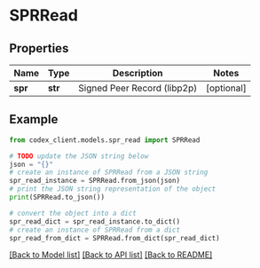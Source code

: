 # SPRRead


## Properties

Name | Type | Description | Notes
------------ | ------------- | ------------- | -------------
**spr** | **str** | Signed Peer Record (libp2p) | [optional] 

## Example

```python
from codex_client.models.spr_read import SPRRead

# TODO update the JSON string below
json = "{}"
# create an instance of SPRRead from a JSON string
spr_read_instance = SPRRead.from_json(json)
# print the JSON string representation of the object
print(SPRRead.to_json())

# convert the object into a dict
spr_read_dict = spr_read_instance.to_dict()
# create an instance of SPRRead from a dict
spr_read_from_dict = SPRRead.from_dict(spr_read_dict)
```
[[Back to Model list]](../README.md#documentation-for-models) [[Back to API list]](../README.md#documentation-for-api-endpoints) [[Back to README]](../README.md)


